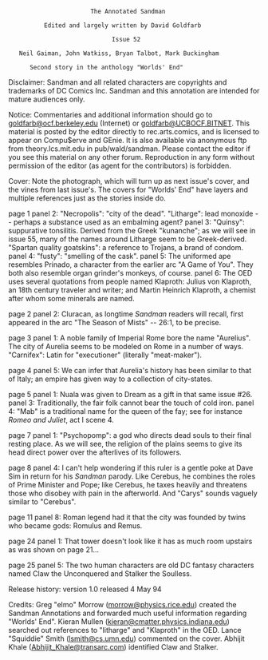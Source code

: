                            The Annotated Sandman

              Edited and largely written by David Goldfarb

                                 Issue 52

       Neil Gaiman, John Watkiss, Bryan Talbot, Mark Buckingham

	      Second story in the anthology "Worlds' End"

Disclaimer:  Sandman and all related characters are copyrights and trademarks
of DC Comics Inc.  Sandman and this annotation are intended for mature
audiences only.

Notice:  Commentaries and additional information should go to
goldfarb@ocf.berkeley.edu (Internet) or goldfarb@UCBOCF.BITNET.  This material
is posted by the editor directly to rec.arts.comics, and is licensed
to appear on Compu$erve and GEnie.  It is also available via anonymous ftp
from theory.lcs.mit.edu in pub/wald/sandman.  Please contact the editor if you
see this material on any other forum.  Reproduction in any form without
permission of the editor (as agent for the contributors) is forbidden.

Cover: Note the photograph, which will turn up as next issue's cover, and
the vines from last issue's. The covers for "Worlds' End" have layers
and multiple references just as the stories inside do.

page 1 panel 2: "Necropolis": "city of the dead". "Litharge": lead monoxide 
-- perhaps a substance used as an embalming agent?
           panel 3:  "Quinsy": suppurative tonsilitis. Derived from the Greek
"kunanche"; as we will see in issue 55, many of the names around Litharge
seem to be Greek-derived. "Spartan quality goatskins": a reference to Trojans, a brand of condom.
           panel 4: "fusty": "smelling of the cask".
           panel 5: The uniformed ape resembles Prinado, a character from the
earlier arc "A Game of You". They both also resemble organ grinder's
monkeys, of course.
           panel 6: The OED  uses several quotations from people named 
Klaproth: Julius von Klaproth, an 18th century traveler and writer; and Martin Heinrich Klaproth, a chemist after whom some minerals are named.

page 2 panel 2: Cluracan, as longtime _Sandman_ readers will recall, first
appeared in the arc "The Season of Mists" -- 26:1, to be precise.

page 3 panel 1: A noble family of Imperial Rome bore the name "Aurelius". 
The city of Aurelia seems to be modeled on Rome in a number of ways. 
"Carnifex": Latin for "executioner" (literally "meat-maker").

page 4 panel 5: We can infer that Aurelia's history has been similar to 
that of Italy; an empire has given way to a collection of city-states.

page 5 panel 1: Nuala was given to Dream as a gift in that same issue #26.
       panel 3: Traditionally, the fair folk cannot bear the touch of
cold iron.
       panel 4: "Mab" is a traditional name for the queen of the fay; see
for instance _Romeo and Juliet_, act I scene 4.

page 7 panel 1: "Psychopomp": a god who directs dead souls to their final
resting place. As we will see, the religion of the plains seems to give
its head direct power over the afterlives of its followers.

page 8 panel 4: I can't help wondering if this ruler is a gentle poke
at Dave Sim in return for his _Sandman_ parody. Like Cerebus, he combines
the roles of Prime Minister and Pope; like Cerebus, he taxes heavily
and threatens those who disobey with pain in the afterworld. And "Carys"
sounds vaguely similar to "Cerebus".

page 11 panel 8: Roman legend had it that the city was founded by twins
who became gods: Romulus and Remus.

page 24 panel 1: That tower doesn't look like it has as much room upstairs
as was shown on page 21...

page 25 panel 5: The two human characters are old DC fantasy characters
named Claw the Unconquered and Stalker the Soulless.

Release history:
version 1.0 released 4 May 94

Credits:
	Greg "elmo" Morrow (morrow@physics.rice.edu) created the Sandman
Annotations and forwarded much useful information regarding "Worlds' End".
	Kieran Mullen (kieran@cmatter.physics.indiana.edu) searched out
references to "litharge" and "Klaproth" in the OED.
	Lance "Squiddie" Smith (lsmith@cs.umn.edu) commented on the cover.
	Abhijit Khale (Abhijit_Khale@transarc.com) identified Claw and
Stalker.
